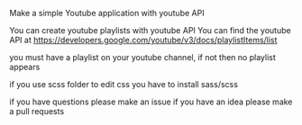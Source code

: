 
Make a simple Youtube application with youtube API

You can create youtube playlists with youtube API
You can find the youtube API at https://developers.google.com/youtube/v3/docs/playlistItems/list

you must have a playlist on your youtube channel, if not then no playlist appears

if you use scss folder to edit css you have to install sass/scss 

if you have questions please make an issue
if you have an idea please make a pull requests